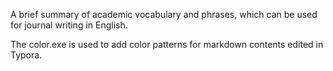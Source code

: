 A brief summary of academic vocabulary and phrases, which can be used for journal writing in English.

The color.exe is used to add color patterns for markdown contents edited in Typora.

